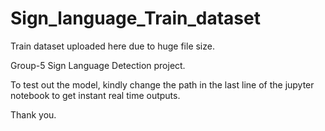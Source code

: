# Sign_language_Train_dataset
Train dataset uploaded here due to huge file size.

Group-5 Sign Language Detection project.

To test out the model, kindly change the path in the last line of the jupyter notebook to get instant real time outputs.

Thank you.
